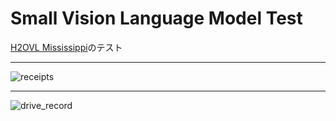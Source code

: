 # Small Vision Language Model Test

[H2OVL Mississippi](https://huggingface.co/collections/h2oai/h2ovl-mississippi-66e492da45da0a1b7ea7cf39)のテスト

***
<img src="./display_images/receipts.png" alt="receipts">

***
<img src="./display_images/drive_record.png" alt="drive_record">
